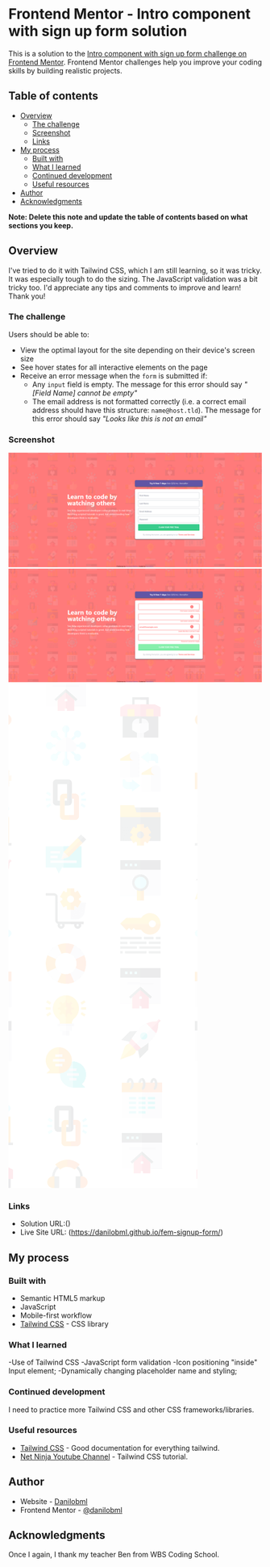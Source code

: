# Frontend Mentor - Intro component with sign up form solution

This is a solution to the [Intro component with sign up form challenge on Frontend Mentor](https://www.frontendmentor.io/challenges/intro-component-with-signup-form-5cf91bd49edda32581d28fd1). Frontend Mentor challenges help you improve your coding skills by building realistic projects.

## Table of contents

- [Overview](#overview)
  - [The challenge](#the-challenge)
  - [Screenshot](#screenshot)
  - [Links](#links)
- [My process](#my-process)
  - [Built with](#built-with)
  - [What I learned](#what-i-learned)
  - [Continued development](#continued-development)
  - [Useful resources](#useful-resources)
- [Author](#author)
- [Acknowledgments](#acknowledgments)

**Note: Delete this note and update the table of contents based on what sections you keep.**

## Overview

I've tried to do it with Tailwind CSS, which I am still learning, so it was tricky. It was especially tough to do the sizing. The JavaScript validation was a bit tricky too. I'd appreciate any tips and comments to improve and learn! Thank you!

### The challenge

Users should be able to:

- View the optimal layout for the site depending on their device's screen size
- See hover states for all interactive elements on the page
- Receive an error message when the `form` is submitted if:
  - Any `input` field is empty. The message for this error should say _"[Field Name] cannot be empty"_
  - The email address is not formatted correctly (i.e. a correct email address should have this structure: `name@host.tld`). The message for this error should say _"Looks like this is not an email"_

### Screenshot

![Desktop](./images/desktop.png)
![Desktop active](./images/desktop-active.png)
![Mobile](./images/bg-intro-mobile.png)

### Links

- Solution URL:()
- Live Site URL: (https://danilobml.github.io/fem-signup-form/)

## My process

### Built with

- Semantic HTML5 markup
- JavaScript
- Mobile-first workflow
- [Tailwind CSS](https://tailwindcss.com/) - CSS library

### What I learned

-Use of Tailwind CSS
-JavaScript form validation
-Icon positioning "inside" Input element;
-Dynamically changing placeholder name and styling;

### Continued development

I need to practice more Tailwind CSS and other CSS frameworks/libraries.

### Useful resources

- [Tailwind CSS](https://tailwindcss.com/) - Good documentation for everything tailwind.
- [Net Ninja Youtube Channel](https://www.youtube.com/watch?v=bxmDnn7lrnk&list=PL4cUxeGkcC9gpXORlEHjc5bgnIi5HEGhw&ab_channel=TheNetNinja) - Tailwind CSS tutorial.

## Author

- Website - [Danilobml](https://github.com/danilobml)
- Frontend Mentor - [@danilobml](https://www.frontendmentor.io/profile/danilobml)

## Acknowledgments

Once I again, I thank my teacher Ben from WBS Coding School.
